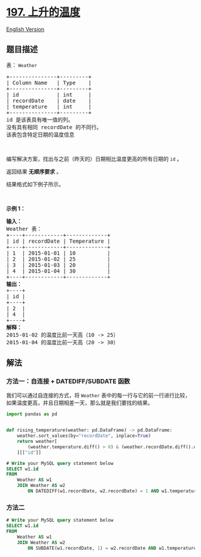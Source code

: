 # [197. 上升的温度](https://leetcode.cn/problems/rising-temperature)

[English Version](/solution/0100-0199/0197.Rising%20Temperature/README_EN.md)

<!-- tags:数据库 -->

## 题目描述

<!-- 这里写题目描述 -->

<div class="original__bRMd">
<div>
<p>表：&nbsp;<code>Weather</code></p>

<pre>
+---------------+---------+
| Column Name   | Type    |
+---------------+---------+
| id            | int     |
| recordDate    | date    |
| temperature   | int     |
+---------------+---------+
id 是该表具有唯一值的列。
没有具有相同 recordDate 的不同行。
该表包含特定日期的温度信息</pre>

<p>&nbsp;</p>

<p>编写解决方案，找出与之前（昨天的）日期相比温度更高的所有日期的 <code>id</code> 。</p>

<p>返回结果 <strong>无顺序要求</strong> 。</p>

<p>结果格式如下例子所示。</p>

<p>&nbsp;</p>

<p><strong class="example">示例 1：</strong></p>

<pre>
<strong>输入：</strong>
Weather 表：
+----+------------+-------------+
| id | recordDate | Temperature |
+----+------------+-------------+
| 1  | 2015-01-01 | 10          |
| 2  | 2015-01-02 | 25          |
| 3  | 2015-01-03 | 20          |
| 4  | 2015-01-04 | 30          |
+----+------------+-------------+
<strong>输出：</strong>
+----+
| id |
+----+
| 2  |
| 4  |
+----+
<strong>解释：</strong>
2015-01-02 的温度比前一天高（10 -&gt; 25）
2015-01-04 的温度比前一天高（20 -&gt; 30）</pre>
</div>
</div>

## 解法

### 方法一：自连接 + DATEDIFF/SUBDATE 函数

我们可以通过自连接的方式，将 `Weather` 表中的每一行与它的前一行进行比较，如果温度更高，并且日期相差一天，那么就是我们要找的结果。

<!-- tabs:start -->

```python
import pandas as pd


def rising_temperature(weather: pd.DataFrame) -> pd.DataFrame:
    weather.sort_values(by="recordDate", inplace=True)
    return weather[
        (weather.temperature.diff() > 0) & (weather.recordDate.diff().dt.days == 1)
    ][["id"]]
```

```sql
# Write your MySQL query statement below
SELECT w1.id
FROM
    Weather AS w1
    JOIN Weather AS w2
        ON DATEDIFF(w1.recordDate, w2.recordDate) = 1 AND w1.temperature > w2.temperature;
```

<!-- tabs:end -->

### 方法二

<!-- tabs:start -->

```sql
# Write your MySQL query statement below
SELECT w1.id
FROM
    Weather AS w1
    JOIN Weather AS w2
        ON SUBDATE(w1.recordDate, 1) = w2.recordDate AND w1.temperature > w2.temperature;
```

<!-- tabs:end -->

<!-- end -->
